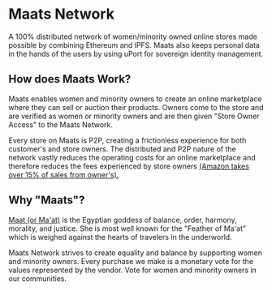  Maats Network
 ======
 A 100% distributed network of women/minority owned online stores made possible by combining Ethereum and IPFS. Maats also keeps personal data in the hands of the users by using uPort for sovereign identity management. 
 
 How does Maats Work?
 ------
Maats enables women and minority owners to create an online marketplace where they can sell or auction their products. Owners come to the store and are verified as women or minority owners and are then given "Store Owner Access" to the Maats Network.
 
Every store on Maats is P2P, creating a frictionless experience for both customer's and store owners. The distributed and P2P nature of the network vastly reduces the operating costs for an online marketplace and therefore reduces the fees experienced by store owners [(Amazon takes over 15% of sales from owner's).](https://sellerengine.com/how-much-does-it-cost-to-sell-on-amazon/)
 
 
 Why "Maats"?
 ------
[Maat (or Ma'at)](https://en.wikipedia.org/wiki/Maat) is the Egyptian goddess of balance, order, harmony, morality, and justice. She is most well known for the "Feather of Ma'at" which is weighed against the hearts of travelers in the underworld.
 
Maats Network strives to create equality and balance by supporting women and minority owners. Every purchase we make is a monetary vote for the values represented by the vendor. Vote for women and minority owners in our communities.   
